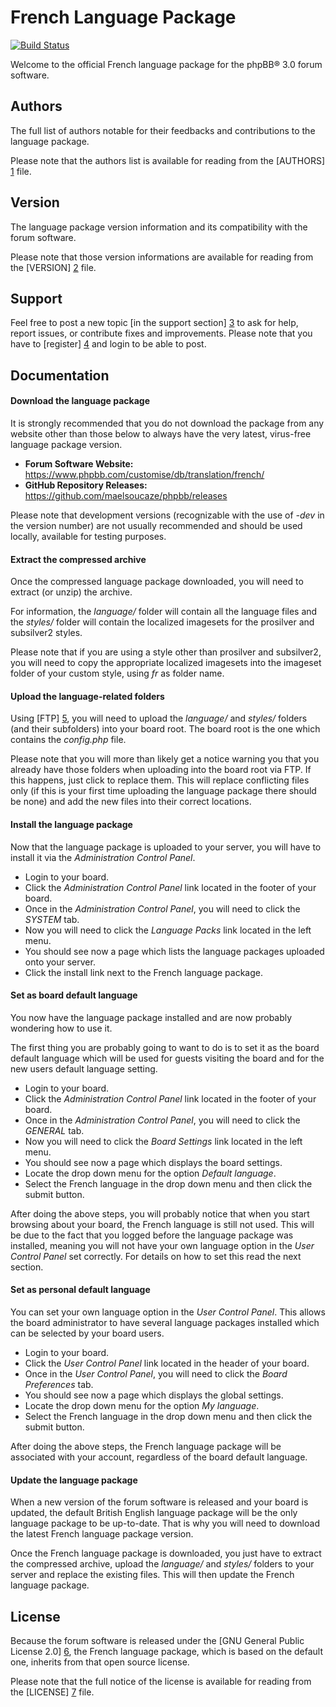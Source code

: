 French Language Package
=======================
[![Build Status](https://travis-ci.org/maelsoucaze/phpbb.svg?branch=olympus)](https://travis-ci.org/maelsoucaze/phpbb)

Welcome to the official French language package for the phpBB® 3.0 forum software.

Authors
-------

The full list of authors notable for their feedbacks and contributions to the language package.

Please note that the authors list is available for reading from the [AUTHORS] [1] file.

Version
-------

The language package version information and its compatibility with the forum software.

Please note that those version informations are available for reading from the [VERSION] [2] file.

Support
-------

Feel free to post a new topic [in the support section] [3] to ask for help, report issues, or contribute fixes and improvements. Please note that you have to [register] [4] and login to be able to post.

Documentation
-------------

#### Download the language package

It is strongly recommended that you do not download the package from any website other than those below to always have the very latest, virus-free language package version.

  - **Forum Software Website:** https://www.phpbb.com/customise/db/translation/french/
  - **GitHub Repository Releases:** https://github.com/maelsoucaze/phpbb/releases

Please note that development versions (recognizable with the use of *-dev* in the version number) are not usually recommended and should be used locally, available for testing purposes.

#### Extract the compressed archive

Once the compressed language package downloaded, you will need to extract (or unzip) the archive.

For information, the *language/* folder will contain all the language files and the *styles/* folder will contain the localized imagesets for the prosilver and subsilver2 styles.

Please note that if you are using a style other than prosilver and subsilver2, you will need to copy the appropriate localized imagesets into the imageset folder of your custom style, using *fr* as folder name.

#### Upload the language-related folders

Using [FTP] [5], you will need to upload the *language/* and *styles/* folders (and their subfolders) into your board root. The board root is the one which contains the *config.php* file.

Please note that you will more than likely get a notice warning you that you already have those folders when uploading into the board root via FTP. If this happens, just click to replace them. This will replace conflicting files only (if this is your first time uploading the language package there should be none) and add the new files into their correct locations.

#### Install the language package

Now that the language package is uploaded to your server, you will have to install it via the *Administration Control Panel*.

  - Login to your board.
  - Click the *Administration Control Panel* link located in the footer of your board.
  - Once in the *Administration Control Panel*, you will need to click the *SYSTEM* tab.
  - Now you will need to click the *Language Packs* link located in the left menu.
  - You should see now a page which lists the language packages uploaded onto your server.
  - Click the install link next to the French language package.

#### Set as board default language

You now have the language package installed and are now probably wondering how to use it.

The first thing you are probably going to want to do is to set it as the board default language which will be used for guests visiting the board and for the new users default language setting.

  - Login to your board.
  - Click the *Administration Control Panel* link located in the footer of your board.
  - Once in the *Administration Control Panel*, you will need to click the *GENERAL* tab.
  - Now you will need to click the *Board Settings* link located in the left menu.
  - You should see now a page which displays the board settings.
  - Locate the drop down menu for the option *Default language*.
  - Select the French language in the drop down menu and then click the submit button.

After doing the above steps, you will probably notice that when you start browsing about your board, the French language is still not used. This will be due to the fact that you logged before the language package was installed, meaning you will not have your own language option in the *User Control Panel* set correctly. For details on how to set this read the next section.

#### Set as personal default language

You can set your own language option in the *User Control Panel*. This allows the board administrator to have several language packages installed which can be selected by your board users.

  - Login to your board.
  - Click the *User Control Panel* link located in the header of your board.
  - Once in the *User Control Panel*, you will need to click the *Board Preferences* tab.
  - You should see now a page which displays the global settings.
  - Locate the drop down menu for the option *My language*.
  - Select the French language in the drop down menu and then click the submit button.

After doing the above steps, the French language package will be associated with your account, regardless of the board default language.

#### Update the language package

When a new version of the forum software is released and your board is updated, the default British English language package will be the only language package to be up-to-date. That is why you will need to download the latest French language package version.

Once the French language package is downloaded, you just have to extract the compressed archive, upload the *language/* and *styles/* folders to your server and replace the existing files. This will then update the French language package.

License
-------

Because the forum software is released under the [GNU General Public License 2.0] [6], the French language package, which is based on the default one, inherits from that open source license.

Please note that the full notice of the license is available for reading from the [LICENSE] [7] file.

[1]:https://github.com/maelsoucaze/phpbb/blob/olympus/language/fr/AUTHORS
[2]:https://github.com/maelsoucaze/phpbb/blob/olympus/language/fr/VERSION
[3]:https://www.phpbb.com/customise/db/translation/french/support
[4]:https://www.phpbb.com/community/ucp.php?mode=register
[5]:http://en.wikipedia.org/wiki/File_Transfer_Protocol
[6]:http://opensource.org/licenses/GPL-2.0
[7]:https://github.com/maelsoucaze/phpbb/blob/olympus/language/fr/LICENSE
